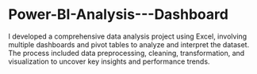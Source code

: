 # Power-BI-Analysis---Dashboard
I developed a comprehensive data analysis project using Excel, involving multiple dashboards and pivot tables to analyze and interpret the dataset. The process included data preprocessing, cleaning, transformation, and visualization to uncover key insights and performance trends.
